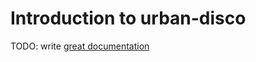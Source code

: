 # Introduction to urban-disco

TODO: write [great documentation](http://jacobian.org/writing/what-to-write/)
